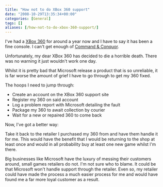 ```yaml
---
title: "How not to do XBox 360 support"
date: "2008-10-29T13:35:34+00:00"
categories: [General]
tags: []
aliases: [/how-not-to-do-xbox-360-support/]
---
```


I've had a [XBox 360](http://www.xbox.com/) for around a year now and I have to say it has been a fine console. I can't get enough of [Command &amp; Conquor](http://www.commandandconquer.com/).

Unfortunately, my dear XBox 360 has decided to die a horrible death. There was no warning it just wouldn't work one day.

Whilst it is pretty bad that Microsoft release a product that is so unreliable, it is far worse the amount of grief I have to go through to get my 360 fixed.

The hoops I need to jump through:

- Create an account on the XBox 360 support site
- Register my 360 on said account
- Log a problem report with Microsoft detailing the fault
- Package my 360 to await collection by courier
- Wait for a new or repaired 360 to come back

Now, I've got a better way:

Take it back to the retailer I purchased my 360 from and have them handle it for me. This would have the benefit that I would be returning to the shop at least once and would in all probability buy at least one new game whilst I'm there.

Big businesses like Microsoft have the luxury of messing their customers around, small games retailers do not. I'm not sure who to blame. It could be that Microsoft won't handle support through the retailer. Even so, my retailer could have made the process a much easier process for me and would have found me a far more loyal customer as a result.
